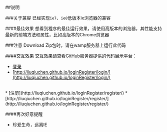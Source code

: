 ##说明
<br/>

###关于兼容
已经实现`ie7`、`ie8`低版本ie浏览器的兼容
<br/>

####最佳效果
想看到程序的最佳运行效果，请使用高版本的浏览器，其性能支持最新的前端方法和属性，比如高版本的Chrome浏览器
<br/>

###注意
Download Zip包时，请在wamp服务器上运行此代码

####交互效果
交互效果请查看GitHub服务器提供的代码展示平台：
* [登录](http://liuqiuchen.github.io/loginRegister/login/)
* [http://liuqiuchen.github.io/loginRegister/login/](http://liuqiuchen.github.io/loginRegister/login/)
 <br/>
* [注册](http://liuqiuchen.github.io/loginRegister/register/)
* [http://liuqiuchen.github.io/loginRegister/register/](http://liuqiuchen.github.io/loginRegister/register/)

####再次好意提醒
* 珍爱生命，远离IE

